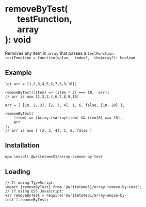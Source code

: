 # removeByTest(<br>&nbsp;&nbsp;&nbsp;&nbsp;&nbsp;&nbsp;testFunction,<br>&nbsp;&nbsp;&nbsp;&nbsp;&nbsp;&nbsp;array<br>):  void

Removes any item in `array` that passes a `testFunction`.  
`testFunction = function(value,  index?,  theArray?): boolean`

## Example
```
let arr = [1,2,3,4,5,6,7,8,9,10];

removeByTest((item) => (item * 2) === 10,  arr);
// arr is now [1,2,3,4,6,7,8,9,10]
    
arr = [ [10, 2, 3], [2, 3, 4], 1, 6, false, [10, 20] ];

removeByTest(
    (item) => (Array.isArray(item) && item[0] === 10),
    arr
);
// arr is now [ [2, 3, 4], 1, 6, false ]
```

## Installation
```bash
npm install @writetome51/array-remove-by-test
```

## Loading
```
// If using TypeScript:
import {removeByTest} from '@writetome51/array-remove-by-test';
// If using ES5 JavaScript:
var removeByTest = require('@writetome51/array-emove-by-test').removeByTest;
```
